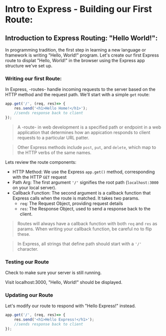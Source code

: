 # Intro to Express - Building our First Route:
## Introduction to Express Routing: "Hello World!":
In programming tradition, the first step in learning a new language or framework is writing "Hello, World!" program. Let's create our first Express route to displat "Hello, World!" in the browser using the Express app structure we've set up.

### Writing our first Route:
In Express, -routes- handle incoming requests to the server based on the HTTP method and the request path. We'll start with a simple `get` route:

```javascript
app.get('/', (req, res)=> {
    res.send('<h1>Hello Home!</h1>'); 
    //sends response back to client
});
```

> A -route- in web development is a specified path or endpoint in a web application that determines how an appication responds to client requests to a particular URL patter. 

> Other Express methods include `post`, `put`, and `delete`, which map to the HTTP verbs of the same names. 

Lets review the route components:

- HTTP Method: We use the Express `app.get()` method, corresponding with the HTTP `GET` request
- Path Arg: The first argument `'/'` signifies the root path (`localhost:3000` on your local server).
- Callback Function: The second argument is a callback function that Express calls when the route is matched. It takes two params. 
    - `req`: The Request Object, providing request details
    - `res`: The Response Object, used to send a response back to the client. 

> Routes will always have a callback function with both `req` and `res` as params. When writing your callback function, be careful no to flip these. 

> In Express, all strings that define path should start with a `'/'` character.
                
### Testing our Route
Check to make sure your server is still running. 

Visit localhost:3000, "Hello, World!" should be displayed. 

### Updating our Route
Let's modify our route to respond with "Hello Express!" instead. 

```javascript
app.get('/', (req, res)=> {
    res.send('<h1>Hello Express!</h1>'); 
    //sends response back to client
});
```
